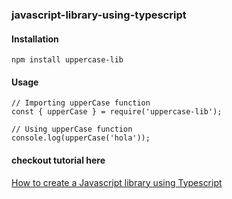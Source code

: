 ### javascript-library-using-typescript

#### Installation 

`npm install uppercase-lib`

#### Usage 
```
// Importing upperCase function
const { upperCase } = require('uppercase-lib');

// Using upperCase function
console.log(upperCase('hola'));
```

#### checkout tutorial here
[How to create a Javascript library using Typescript](https://codersgyan.com/how-to-create-a-javascript-library-using-typescript/)
